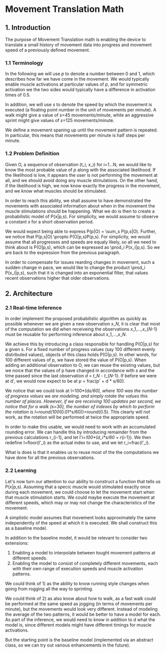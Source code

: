 # Movement Translation Math

## 1. Introduction

The purpose of Movement Translation math is enabling the device to translate a small
history of movement data into progress and movement speed of a previously defined
movement.

### 1.1 Terminology

In the following we will use _p_ to denote a number between 0 and 1, which describes
how far we have come in the movement. We would typically enable muscle activations at
particular values of _p_, and for symmetric activation we the two sides would typically
have a difference in activation times of 0.5.

In addition, we will use _s_ to denote the speed by which the movement is executed
(a floating point number in the unit of movements per minute). A walk might give
a value of _s_=45 movements/minute, while an aggressive sprint might give values of 
_s_=125 movements/minute.

We define a movement spaning up until the movement pattern is repeated.
In particular, this means that movements per minute is half steps per minute.

### 1.2 Problem Definition

Given O, a sequence of observation (t_i, x_i) for i=1...N, we would like to know the most
probable value of _p_ along with the associated likelihood. If the likelihood is low, 
it appears the user is not performing the movement at all, and we should avoid doing 
any muscle stimulations. On the other hand, if the likelihood is high, we now know 
exactly the progress in the movement, and we know what muscles should be stimulated.

In order to reach this ability, we shall assume to have demonstrated the movements
with associated information about when in the movement the muscle stimulations should
be happening. What we do is then to create a probabilistic model of P(x|p,s). For 
simplicity, we would assume to observe a constant _s_ for a short observation period.

We would expect being able to express P(p|O) = \sum_s P(p,s|O). Further, we notice that
P(p,s|O) \propto P(O|p,s)P(p,s). For simplicity, we would assume that all progresses and
speeds are equaly likely, so all we need to think about is P(O|p,s), which can be expressed
as \prod_i P(x_i|p,s). So we are back to the expression from the previous paragraph.

In order to compensate for issues rearding changes in movement, such a sudden change in
pace, we would like to change the product \prod_i P(x_i|p,s), such that it is changed into 
an exponential filter, that values recent observations higher that older observations.

## 2. Architecture

### 2.1 Real-time Inference

In order implement the proposed probabilistic algorithm as quickly as possible whenever we
are given a new observation _x_\__N_, it is clear that most of the computation we did when
receiveing the observations _x_\_1,...,_x_\_\{_N_-1\} must be reusable for performing
inference about _x_\_1,...,_x_\__N_.

We achieve this by introducing a class responsible for handling P(O|p,s) for a given s. 
For a fixed number of progress values (say 100 different evenly distributed values), 
objects of this class holds P(O|p,s). In other words, for 100 different values of p,
we have stored the value of P(O|p,s). When adding an additional observation to O, we
can reuse the existing values, but we noice that the values of p have changed in
accordance with _s_ and the time passed since the last observation 
_d_ = _t_\__N_ - _t_\_\{_N_-1\}. If before we were at d', we would now
expect to be at p = frac(p' + d * s/60).

We notice that we could look at I=100*(d*s/60), where 100 was the number of progress
values we are modeling, and simply rotate the values this number of places. However,
if we are receiving 100 updates per second, we notice that for a walk (s=30), the number
of indexes by which to perform the rotation is I=round(100*(0.01*s/60))=round(0.5).
This clearly will not work, as the rotation will be performed at twice the appropriate
speed.

In order to make this usable, we would need to work with an accumulated rounding error.
We can handle this by introducing remainder from the previous calculations r_\{i-1\},
and let I'_i=100*(d_i*s/60 + r_\{i-1\}). We then redefine I=floor(I'_i) as the actual
index to use, and we let r_i=frac(I'_i).

What is does is that it enables us to reuse most of the the computations we have done
for all the previous observations.

### 2.2 Learning

Let's now turn our attention to our ability to construct a function that tells
us P(x|p,s). Assuming that a specic muscle would stimulated exactly once during each
movement, we could choose to let the movement start when that muscle stimulation
starts. We could maybe execute the movement at different speeds, which may or may not
change the characteristics of the movement.

A simplistic model assumes that movement looks approximately the same independently 
of the speed at which it is executed. We shall construct this as a baseline model.

In addition to the baseline model, it would be relevant to consider two extensions:

  1) Enabling a model to interpolate between tought movement patterns at different
     speeds.
  2) Enabling the model to consist of completely different movements, each with 
     their own range of execution speeds and muscle activation patterns.

We could think of 1) as the ability to know running style changes when going from
rogging all the way to sprinting.

We could think of 2) as also know about how to walk, as a fast walk could be
performed at the same speed as jogging (in terms of movements per minute), 
but the movements would look very different. Instead of modeling the average 
of the two patterns, it would be better to have a model for each. As part
of the inference, we would need to know in addition to d what the model is,
since different models might have different timings for muscle activations.

But the starting point is the baseline model (implemented via an abstract class,
so we can try out various enhancements in the future).
